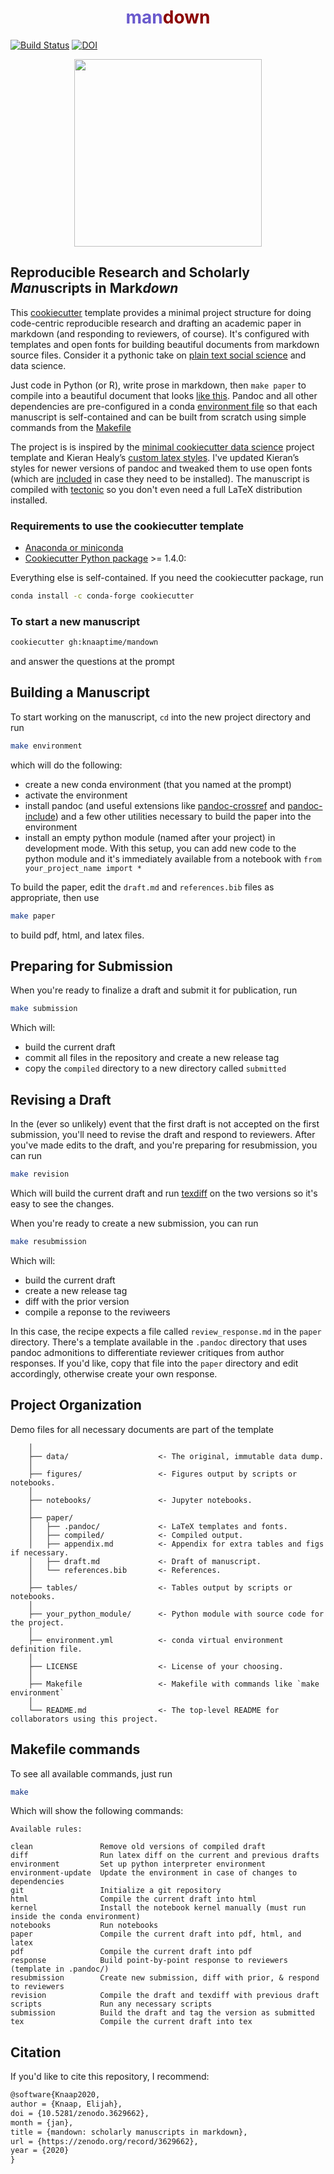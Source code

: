 <h1 align="center"><span style="color: SlateBlue">man</span><span style="color: DarkRed">down</span></h1>

[![Build Status](https://travis-ci.com/knaaptime/mandown.svg?branch=master)](https://travis-ci.com/knaaptime/mandown)
[![DOI](https://zenodo.org/badge/219844156.svg)](https://zenodo.org/badge/latestdoi/219844156)

<p align="center">
<img height=300 src='https://user-images.githubusercontent.com/4213368/73036198-a3a9f200-3dff-11ea-8fb9-3ec91c9939b3.png'>
</p>

## Reproducible Research and Scholarly *Man*uscripts in Mark*down*

This [cookiecutter](https://github.com/cookiecutter/cookiecutter) template provides a minimal project structure for doing code-centric reproducible research and drafting an academic paper in markdown (and responding to reviewers, of course). It's configured with templates and open fonts for building beautiful documents from markdown source files. Consider it a pythonic take on [plain text social science](http://plain-text.co/) and data science.

Just code in Python (or R), write prose in markdown, then `make paper` to compile into a beautiful document that looks [like this](https://knaaptime.com/papers/pdfs/gentrification_markov.pdf?pdf=machine). Pandoc and all other dependencies are pre-configured in a conda [environment file](https://github.com/knaaptime/mandown/blob/master/%7B%7B%20cookiecutter.repo_name%20%7D%7D/environment.yml) so that each manuscript is self-contained and can be built from scratch using simple commands from the [Makefile](https://github.com/knaaptime/mandown/blob/master/%7B%7B%20cookiecutter.repo_name%20%7D%7D/Makefile)

The project is is inspired by the
[minimal cookiecutter data science](https://github.com/hgrif/cookiecutter-ds-python) project template
and Kieran Healy’s [custom latex styles](https://github.com/kjhealy/latex-custom-kjh). I've
updated Kieran’s styles for newer versions of pandoc and tweaked them to use open fonts (which are [included](https://github.com/knaaptime/cookiecutter-academic-python/tree/master/%7B%7B%20cookiecutter.repo_name%20%7D%7D/paper/.pandoc/fonts)
in case they need to be installed). The manuscript is compiled with [tectonic](https://tectonic-typesetting.github.io/en-US/) so you don't even need a full LaTeX distribution installed.

### Requirements to use the cookiecutter template

* [Anaconda or miniconda](https://www.anaconda.com/distribution/)
* [Cookiecutter Python package](http://cookiecutter.readthedocs.org/en/latest/installation.html) >= 1.4.0:

Everything else is self-contained. If you need the cookiecutter package, run

``` bash
conda install -c conda-forge cookiecutter
```

### To start a new manuscript

``` bash
cookiecutter gh:knaaptime/mandown
```

and answer the questions at the prompt

## Building a Manuscript

To start working on the manuscript, `cd` into the new project directory and run

``` bash
make environment
```

which will do the following:

* create a new conda environment (that you named at the prompt)
* activate the environment
* install pandoc (and useful extensions like [pandoc-crossref](https://lierdakil.github.io/pandoc-crossref/) and [pandoc-include](https://github.com/DCsunset/pandoc-include)) and a few other utilities necessary to build the paper into the environment
* install an empty python module (named after your project) in development mode. With this setup,
  you can add new code to the python module and it's immediately available from a notebook with
  `from your_project_name import *`

To build the paper, edit the `draft.md` and `references.bib` files as appropriate, then use

``` bash
make paper
```

to build pdf, html, and latex files.

## Preparing for Submission

When you're ready to finalize a draft and submit it for publication, run 

``` bash
make submission
```

Which will:

* build the current draft
* commit all files in the repository and create a new release tag
* copy the `compiled` directory to a new directory called `submitted`

## Revising a Draft

In the (ever so unlikely) event that the first draft is not accepted on the first submission, you'll
need to revise the draft and respond to reviewers. After you've made edits to the draft, and you're
preparing for resubmission, you can run

``` bash
make revision
```

Which will build the current draft and run [texdiff](https://ctan.org/pkg/texdiff?lang=en) on the
two versions so it's easy to see the changes. 

When you're ready to create a new submission, you can run 

``` bash
make resubmission
```

Which will:

- build the current draft
- create a new release tag
- diff with the prior version
- compile a reponse to the reviweers

In this case, the recipe expects a file called `review_response.md` in the `paper` directory. There's a template available in the `.pandoc` directory that uses pandoc admonitions to  differentiate reviewer critiques from author responses. If you'd like, copy that file into the `paper` directory and edit accordingly, otherwise create your own response.


## Project Organization

Demo files for all necessary documents are part of the template

``` text
    │
    ├── data/                    <- The original, immutable data dump.
    │
    ├── figures/                 <- Figures output by scripts or notebooks.
    │
    ├── notebooks/               <- Jupyter notebooks.
    │
    ├── paper/
    │   ├── .pandoc/             <- LaTeX templates and fonts.
    │   ├── compiled/            <- Compiled output.
    │   ├── appendix.md          <- Appendix for extra tables and figs if necessary.
    │   ├── draft.md             <- Draft of manuscript.
    │   └── references.bib       <- References.
    │
    ├── tables/                  <- Tables output by scripts or notebooks.
    │
    ├── your_python_module/      <- Python module with source code for the project.
    │
    ├── environment.yml          <- conda virtual environment definition file.
    │
    ├── LICENSE                  <- License of your choosing.
    │
    ├── Makefile                 <- Makefile with commands like `make environment` 
    │
    └── README.md                <- The top-level README for collaborators using this project.
```

## Makefile commands

To see all available commands, just run

``` bash
make
```

Which will show the following commands:

``` text
Available rules:

clean               Remove old versions of compiled draft 
diff                Run latex diff on the current and previous drafts 
environment         Set up python interpreter environment 
environment-update  Update the environment in case of changes to dependencies 
git                 Initialize a git repository 
html                Compile the current draft into html 
kernel              Install the notebook kernel manually (must run inside the conda environment) 
notebooks           Run notebooks 
paper               Compile the current draft into pdf, html, and latex 
pdf                 Compile the current draft into pdf 
response            Build point-by-point response to reviewers (template in .pandoc/) 
resubmission        Create new submission, diff with prior, & respond to reviewers 
revision            Compile the draft and texdiff with previous draft 
scripts             Run any necessary scripts 
submission          Build the draft and tag the version as submitted 
tex                 Compile the current draft into tex
```

## Citation

If you'd like to cite this repository, I recommend:

``` latex
@software{Knaap2020,
author = {Knaap, Elijah},
doi = {10.5281/zenodo.3629662},
month = {jan},
title = {mandown: scholarly manuscripts in markdown},
url = {https://zenodo.org/record/3629662},
year = {2020}
}
```

